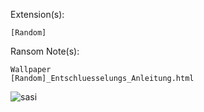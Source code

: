 Extension(s): 
```
[Random]
```
Ransom Note(s): 
```
Wallpaper
[Random]_Entschluesselungs_Anleitung.html
```
![sasi](https://github.com/user-attachments/assets/4262e462-3618-4213-96d3-e928da79efc7)
